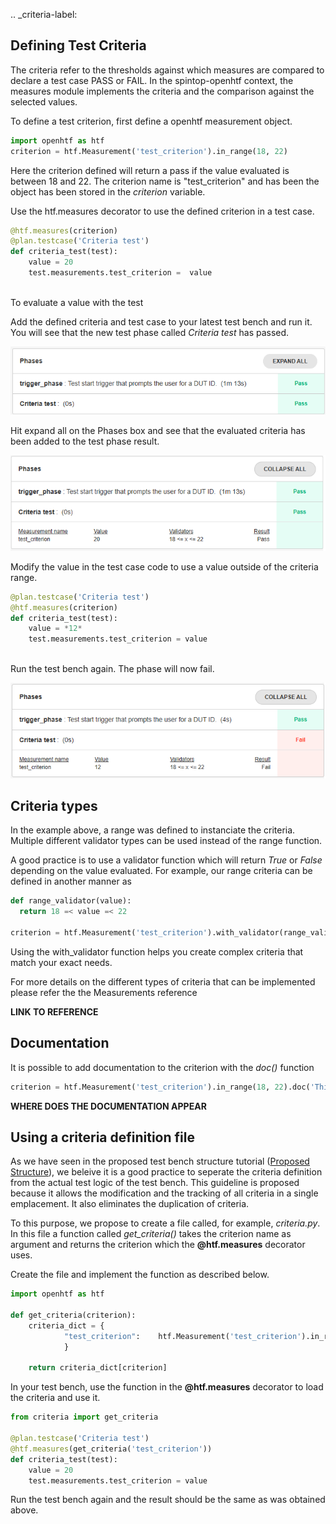 
.. _criteria-label:

## Defining Test Criteria

The criteria refer to the thresholds against which measures are compared to declare a test case PASS or FAIL. In the spintop-openhtf context, the measures module implements the criteria and the comparison against the selected values.

To define a test criterion, first define a openhtf measurement object. 

```python
import openhtf as htf
criterion = htf.Measurement('test_criterion').in_range(18, 22)
```

Here the criterion defined will return a pass if the value evaluated is between 18 and 22. The criterion name is "test_criterion" and has been the object has been stored in the *criterion* variable.

Use the htf.measures decorator to use the defined criterion in a test case. 

```python
@htf.measures(criterion)
@plan.testcase('Criteria test')
def criteria_test(test): 
    value = 20
    test.measurements.test_criterion = 	value	
    
```

To evaluate a value with the test 


Add the defined criteria and test case to your latest test bench and run it. You will see that the new test phase called *Criteria test* has passed. 

 ![Pass Indication](img/criteria-pass.png)

Hit expand all on the Phases box and see that the evaluated criteria has been added to the test phase result. 

 ![Pass Expanded](img/criteria-pass-expanded.png)

Modify the value in the test case code to use a value outside of the criteria range.
```python
@plan.testcase('Criteria test')
@htf.measures(criterion)
def criteria_test(test): 
    value = *12*
    test.measurements.test_criterion = value	
    
```

Run the test bench again. The phase will now fail. 

 ![Pass Expanded](img/criteria-fail-expanded.png)


## Criteria types

In the example above, a range was defined to instanciate the criteria. Multiple different validator types can be used instead of the range function.

A good practice is to use a validator function which will return *True* or *False* depending on the value evaluated. For example, our range criteria can be defined in another manner as

```python
def range_validator(value):
  return 18 =< value =< 22

criterion = htf.Measurement('test_criterion').with_validator(range_validator)
```

Using the with_validator function helps you create complex criteria that match your exact needs.

For more details on the different types of criteria that can be implemented please refer the the Measurements reference

**LINK TO REFERENCE**

## Documentation

It is possible to add documentation to the criterion with the *doc()* function

```python
criterion = htf.Measurement('test_criterion').in_range(18, 22).doc('This measurement helps illustrate the criteria usage in spintop-openhtf')
```

**WHERE DOES THE DOCUMENTATION APPEAR**



## Using a criteria definition file

As we have seen in the proposed test bench structure tutorial ([Proposed Structure](../../../../userguide/spintop-openhtf/project-structure/proposed)), we beleive it is a good practice to seperate the criteria definition from the actual test logic of the test bench. This guideline is proposed because it allows the modification and the tracking of all criteria in a single emplacement. It also eliminates the duplication of criteria. 

To this purpose, we propose to create a file called, for example, *criteria.py*. In this file a function called *get_criteria()* takes the criterion name as argument and returns the criterion which the **@htf.measures** decorator uses. 

Create the file and implement the function as described below.

```python
import openhtf as htf

def get_criteria(criterion):
	criteria_dict = {
			"test_criterion":    htf.Measurement('test_criterion').in_range(18,22)
			}
     
	return criteria_dict[criterion]

```
In your test bench, use the function in the **@htf.measures** decorator to load the criteria and use it.

```python
from criteria import get_criteria

@plan.testcase('Criteria test')
@htf.measures(get_criteria('test_criterion'))
def criteria_test(test): 
    value = 20
    test.measurements.test_criterion = value	
```    

Run the test bench again and the result should be the same as was obtained above.
